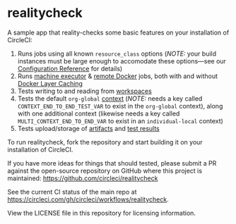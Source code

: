 # realitycheck
A sample app that reality-checks some basic features on your installation of CircleCI:
1. Runs jobs using all known `resource_class` options (*NOTE:* your build instances must be large enough to accomodate these options—see our [Configuration Reference](https://circleci.com/docs/2.0/configuration-reference/#resource_class) for details)
2. Runs [machine executor](https://circleci.com/docs/2.0/executor-types/#using-machine) & [remote Docker](https://circleci.com/docs/2.0/building-docker-images) jobs, both with and without [Docker Layer Caching](https://circleci.com/docs/2.0/docker-layer-caching)
3. Tests writing to and reading from [workspaces](https://circleci.com/docs/2.0/workflows/#using-workspaces-to-share-data-among-jobs)
4. Tests the default `org-global` [context](https://circleci.com/docs/2.0/contexts) (*NOTE:* needs a key called `CONTEXT_END_TO_END_TEST_VAR` to exist in the `org-global` context), along with one additional context (likewise needs a key called `MULTI_CONTEXT_END_TO_END_VAR` to exist in an `individual-local` context)
5. Tests upload/storage of [artifacts](https://circleci.com/docs/2.0/artifacts) and [test results](https://circleci.com/docs/2.0/collect-test-data)

To run realitycheck, fork the repository and start building it on your installation of CircleCI.

If you have more ideas for things that should tested, please submit a PR against the open-source repository on GitHub where this project is maintained: <https://github.com/circleci/realitycheck>

See the current CI status of the main repo at <https://circleci.com/gh/circleci/workflows/realitycheck>.

View the LICENSE file in this repository for licensing information.

